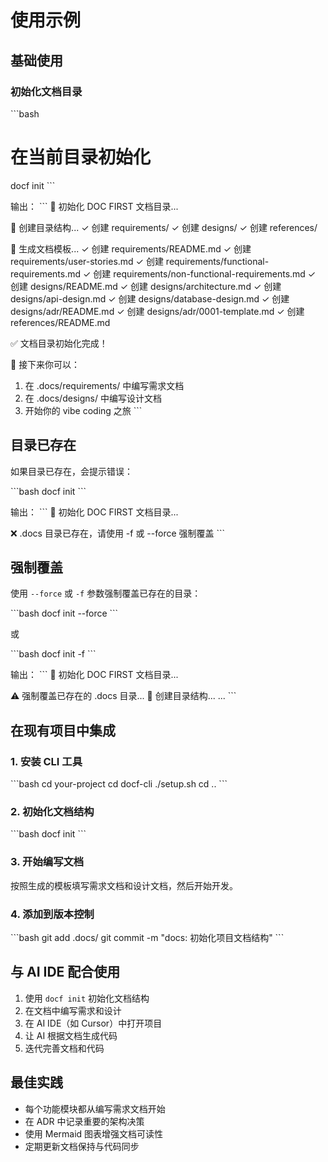# 使用示例

## 基础使用

### 初始化文档目录

\`\`\`bash
# 在当前目录初始化
docf init
\`\`\`

输出：
\`\`\`
🚀 初始化 DOC FIRST 文档目录...

📁 创建目录结构...
   ✓ 创建 requirements/
   ✓ 创建 designs/
   ✓ 创建 references/

📄 生成文档模板...
   ✓ 创建 requirements/README.md
   ✓ 创建 requirements/user-stories.md
   ✓ 创建 requirements/functional-requirements.md
   ✓ 创建 requirements/non-functional-requirements.md
   ✓ 创建 designs/README.md
   ✓ 创建 designs/architecture.md
   ✓ 创建 designs/api-design.md
   ✓ 创建 designs/database-design.md
   ✓ 创建 designs/adr/README.md
   ✓ 创建 designs/adr/0001-template.md
   ✓ 创建 references/README.md

✅ 文档目录初始化完成！

📝 接下来你可以：
   1. 在 .docs/requirements/ 中编写需求文档
   2. 在 .docs/designs/ 中编写设计文档
   3. 开始你的 vibe coding 之旅
\`\`\`

## 目录已存在

如果目录已存在，会提示错误：

\`\`\`bash
docf init
\`\`\`

输出：
\`\`\`
🚀 初始化 DOC FIRST 文档目录...

❌ .docs 目录已存在，请使用 -f 或 --force 强制覆盖
\`\`\`

## 强制覆盖

使用 `--force` 或 `-f` 参数强制覆盖已存在的目录：

\`\`\`bash
docf init --force
\`\`\`

或

\`\`\`bash
docf init -f
\`\`\`

输出：
\`\`\`
🚀 初始化 DOC FIRST 文档目录...

⚠️  强制覆盖已存在的 .docs 目录...
📁 创建目录结构...
...
\`\`\`

## 在现有项目中集成

### 1. 安装 CLI 工具

\`\`\`bash
cd your-project
cd docf-cli
./setup.sh
cd ..
\`\`\`

### 2. 初始化文档结构

\`\`\`bash
docf init
\`\`\`

### 3. 开始编写文档

按照生成的模板填写需求文档和设计文档，然后开始开发。

### 4. 添加到版本控制

\`\`\`bash
git add .docs/
git commit -m "docs: 初始化项目文档结构"
\`\`\`

## 与 AI IDE 配合使用

1. 使用 `docf init` 初始化文档结构
2. 在文档中编写需求和设计
3. 在 AI IDE（如 Cursor）中打开项目
4. 让 AI 根据文档生成代码
5. 迭代完善文档和代码

## 最佳实践

- 每个功能模块都从编写需求文档开始
- 在 ADR 中记录重要的架构决策
- 使用 Mermaid 图表增强文档可读性
- 定期更新文档保持与代码同步


